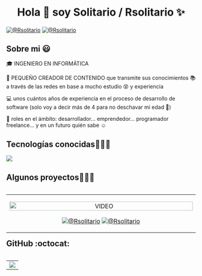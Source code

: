 <h1 align="center">Hola 👋  soy Solitario / Rsolitario ✨ </h1> 
<p align="left">
  <a href="https://www.youtube.com/@codeSaas" target="blank"><img align="center" src="https://img.shields.io/badge/YouTube-FF0000?style=for-the-badge&logo=youtube&logoColor=white" alt="@Rsolitario"  /></a>
  <a href = "mailto:caruasdo@gmail.com" target="blank"><img align="center" src="https://img.shields.io/badge/Gmail-D14836?style=for-the-badge&logo=gmail&logoColor=white" alt="@Rsolitario"  /></a>
</p>
<h2>Sobre mi 😃</h2>
<!--Intro start-->

<p align="left">
🎓 INGENIERO EN INFORMÁTICA

🎥 PEQUEÑO CREADOR DE CONTENIDO que transmite sus conocimientos 📚 a través de las redes en base a mucho estudio 😵 y experiencia

💻 unos cuántos años de experiencia en el proceso de desarrollo de software (solo voy a decir más de 4 para no deschavar mi edad 🙈)

📝 roles en el ámbito: desarrollador... emprendedor... programador freelance... y en un futuro quién sabe ☺️

<h2 >Tecnologías conocidas👨🏻‍💻</h2>
<!--tech stack icons-->
<p align="left">
  <a href="https://skillicons.dev">
    <img src="https://skillicons.dev/icons?i=python,flask,selenium,django,qt,c,php,dart,java,css,html,mysql,sqlite,firebase,git,github,docker,eclipse,vscode,bash,linux,windows,ai,blender,vim,atom,godot,stackoverflow,obsidian,visualbasic" />
  </a>
</p>
<!-------------------------->
<div id="proyectos">
<h2 >Algunos proyectos👨🏻‍💻</h2>
<table align="left" >
<tr border="none">
  <td width="25%" align="center">
    <p align="center">
     <a href="https://www.youtube.com/v/_-4rz_Q-cLs" title="Go to Source">
        <img align="center" width=100% src="https://i4.ytimg.com/vi/_-4rz_Q-cLs/hqdefault.jpg"   alt="VIDEO" /></a>
      </p>
    <p align="center">
        <a href="https://www.youtube.com/v/_-4rz_Q-cLs" target="blank"><img align="center" src="https://img.shields.io/badge/YouTube-FF0000?style=for-the-badge&logo=youtube&logoColor=white" alt="@Rsolitario"  /></a>
      <a href="" target="blank"><img align="center" src="https://img.shields.io/badge/GitHub-100000?style=for-the-badge&logo=github&logoColor=white" alt="@Rsolitario" /></a>
    </p>       
  </td>
</tr>
</table>
</div>

<div>
  <h2>GitHub :octocat:</h2>
  <p align="center">
    <!--- stats (start) -->
  <table align="left">
    <tr border="none">
      <td width="auto" align="center">
      <img  align="center"  src="https://github-readme-stats.anuraghazra1.vercel.app/api/top-langs/?username=Rsolitario&theme=dark&hide_border=false&no-bg=true&no-frame=true&langs_count=10"/>
      </td>
    </tr>
  </table>
  </p>
</div>


 


